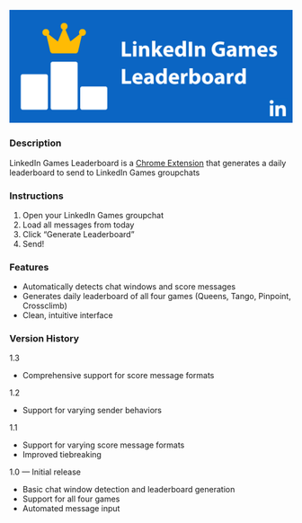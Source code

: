 ![Marquee image](marquee.png)
### Description
LinkedIn Games Leaderboard is a [Chrome Extension](https://chrome.google.com/webstore/detail/oninhemoloejgfmakdffidemgijheflf) that generates a daily leaderboard to send to LinkedIn Games groupchats

### Instructions
1. Open your LinkedIn Games groupchat
2. Load all messages from today
3. Click “Generate Leaderboard”
4. Send!

### Features
- Automatically detects chat windows and score messages
- Generates daily leaderboard of all four games (Queens, Tango, Pinpoint, Crossclimb)
- Clean, intuitive interface

### Version History
1.3
- Comprehensive support for score message formats

1.2
- Support for varying sender behaviors

1.1
- Support for varying score message formats
- Improved tiebreaking

1.0 — Initial release
- Basic chat window detection and leaderboard generation
- Support for all four games
- Automated message input
